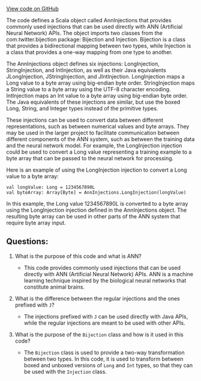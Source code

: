 [View code on GitHub](https://github.com/misbahsy/the-algorithm/ann/src/main/scala/com/twitter/ann/common/AnnInjections.scala)

The code defines a Scala object called AnnInjections that provides commonly used injections that can be used directly with ANN (Artificial Neural Network) APIs. The object imports two classes from the com.twitter.bijection package: Bijection and Injection. Bijection is a class that provides a bidirectional mapping between two types, while Injection is a class that provides a one-way mapping from one type to another.

The AnnInjections object defines six injections: LongInjection, StringInjection, and IntInjection, as well as their Java equivalents JLongInjection, JStringInjection, and JIntInjection. LongInjection maps a Long value to a byte array using big-endian byte order. StringInjection maps a String value to a byte array using the UTF-8 character encoding. IntInjection maps an Int value to a byte array using big-endian byte order. The Java equivalents of these injections are similar, but use the boxed Long, String, and Integer types instead of the primitive types.

These injections can be used to convert data between different representations, such as between numerical values and byte arrays. They may be used in the larger project to facilitate communication between different components of the ANN system, such as between the training data and the neural network model. For example, the LongInjection injection could be used to convert a Long value representing a training example to a byte array that can be passed to the neural network for processing.

Here is an example of using the LongInjection injection to convert a Long value to a byte array:

```
val longValue: Long = 1234567890L
val byteArray: Array[Byte] = AnnInjections.LongInjection(longValue)
```

In this example, the Long value 1234567890L is converted to a byte array using the LongInjection injection defined in the AnnInjections object. The resulting byte array can be used in other parts of the ANN system that require byte array input.
## Questions: 
 1. What is the purpose of this code and what is ANN?
    - This code provides commonly used injections that can be used directly with ANN (Artificial Neural Network) APIs. ANN is a machine learning technique inspired by the biological neural networks that constitute animal brains.
    
2. What is the difference between the regular injections and the ones prefixed with `J`?
    - The injections prefixed with `J` can be used directly with Java APIs, while the regular injections are meant to be used with other APIs.
    
3. What is the purpose of the `Bijection` class and how is it used in this code?
    - The `Bijection` class is used to provide a two-way transformation between two types. In this code, it is used to transform between boxed and unboxed versions of `Long` and `Int` types, so that they can be used with the `Injection` class.